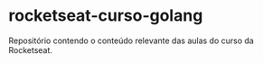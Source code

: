 # rocketseat-curso-golang
 Repositório contendo o conteúdo relevante das aulas do curso da Rocketseat.
